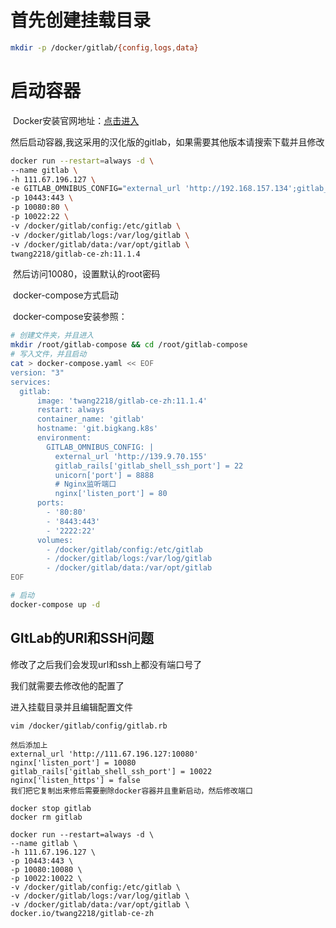 # 首先创建挂载目录

```sh
mkdir -p /docker/gitlab/{config,logs,data}
```

# 启动容器

​		Docker安装官网地址：[点击进入](https://docs.gitlab.com/omnibus/docker/)

​		然后启动容器,我这采用的汉化版的gitlab，如果需要其他版本请搜索下载并且修改

```sh
docker run --restart=always -d \
--name gitlab \
-h 111.67.196.127 \
-e GITLAB_OMNIBUS_CONFIG="external_url 'http://192.168.157.134';gitlab_rails['time_zone']='Asia/Shanghai';gitlab_rails['lfs_enabled']=true;" \
-p 10443:443 \
-p 10080:80 \
-p 10022:22 \
-v /docker/gitlab/config:/etc/gitlab \
-v /docker/gitlab/logs:/var/log/gitlab \
-v /docker/gitlab/data:/var/opt/gitlab \
twang2218/gitlab-ce-zh:11.1.4
```

​		然后访问10080，设置默认的root密码

​		docker-compose方式启动

​		docker-compose安装参照：

```sh
# 创建文件夹，并且进入
mkdir /root/gitlab-compose && cd /root/gitlab-compose
# 写入文件，并且启动
cat > docker-compose.yaml << EOF
version: "3"
services:
  gitlab:
      image: 'twang2218/gitlab-ce-zh:11.1.4'
      restart: always
      container_name: 'gitlab'
      hostname: 'git.bigkang.k8s'
      environment:
        GITLAB_OMNIBUS_CONFIG: |
          external_url 'http://139.9.70.155'
          gitlab_rails['gitlab_shell_ssh_port'] = 22
          unicorn['port'] = 8888
          # Nginx监听端口
          nginx['listen_port'] = 80
      ports:
        - '80:80'
        - '8443:443'
        - '2222:22'
      volumes:
        - /docker/gitlab/config:/etc/gitlab
        - /docker/gitlab/logs:/var/log/gitlab
        - /docker/gitlab/data:/var/opt/gitlab
EOF

# 启动
docker-compose up -d
```



## GItLab的URl和SSH问题

修改了之后我们会发现url和ssh上都没有端口号了

我们就需要去修改他的配置了

进入挂载目录并且编辑配置文件

```
vim /docker/gitlab/config/gitlab.rb

然后添加上
external_url 'http://111.67.196.127:10080'
nginx['listen_port'] = 10080
gitlab_rails['gitlab_shell_ssh_port'] = 10022
nginx['listen_https'] = false
我们把它复制出来修后需要删除docker容器并且重新启动，然后修改端口

docker stop gitlab
docker rm gitlab

docker run --restart=always -d \
--name gitlab \
-h 111.67.196.127 \
-p 10443:443 \
-p 10080:10080 \
-p 10022:10022 \
-v /docker/gitlab/config:/etc/gitlab \
-v /docker/gitlab/logs:/var/log/gitlab \
-v /docker/gitlab/data:/var/opt/gitlab \
docker.io/twang2218/gitlab-ce-zh

```

